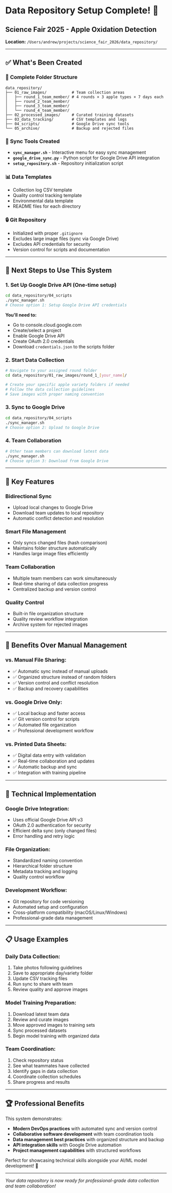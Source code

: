 # Data Repository Setup Complete! 🎉
## Science Fair 2025 - Apple Oxidation Detection

**Location:** `/Users/andrew/projects/science_fair_2026/data_repository/`

---

## ✅ What's Been Created

### 📁 **Complete Folder Structure**
```
data_repository/
├── 01_raw_images/           # Team collection areas
│   ├── round_1_team_member/ # 4 rounds × 3 apple types × 7 days each
│   ├── round_2_team_member/
│   ├── round_3_team_member/
│   └── round_4_team_member/
├── 02_processed_images/     # Curated training datasets
├── 03_data_tracking/        # CSV templates and logs
├── 04_scripts/              # Google Drive sync tools
└── 05_archive/              # Backup and rejected files
```

### 🔧 **Sync Tools Created**
- **`sync_manager.sh`** - Interactive menu for easy sync management
- **`google_drive_sync.py`** - Python script for Google Drive API integration
- **`setup_repository.sh`** - Repository initialization script

### 📊 **Data Templates**
- Collection log CSV template
- Quality control tracking template  
- Environmental data template
- README files for each directory

### 🔒 **Git Repository**
- Initialized with proper `.gitignore`
- Excludes large image files (sync via Google Drive)
- Excludes API credentials for security
- Version control for scripts and documentation

---

## 🚀 **Next Steps to Use This System**

### 1. **Set Up Google Drive API** (One-time setup)
```bash
cd data_repository/04_scripts
./sync_manager.sh
# Choose option 1: Setup Google Drive API credentials
```

**You'll need to:**
- Go to console.cloud.google.com
- Create/select a project
- Enable Google Drive API
- Create OAuth 2.0 credentials
- Download `credentials.json` to the scripts folder

### 2. **Start Data Collection**
```bash
# Navigate to your assigned round folder
cd data_repository/01_raw_images/round_1_[your_name]/

# Create your specific apple variety folders if needed
# Follow the data collection guidelines
# Save images with proper naming convention
```

### 3. **Sync to Google Drive**
```bash
cd data_repository/04_scripts
./sync_manager.sh
# Choose option 2: Upload to Google Drive
```

### 4. **Team Collaboration**
```bash
# Other team members can download latest data
./sync_manager.sh
# Choose option 3: Download from Google Drive
```

---

## 📱 **Key Features**

### **Bidirectional Sync**
- Upload local changes to Google Drive
- Download team updates to local repository
- Automatic conflict detection and resolution

### **Smart File Management**
- Only syncs changed files (hash comparison)
- Maintains folder structure automatically
- Handles large image files efficiently

### **Team Collaboration**
- Multiple team members can work simultaneously
- Real-time sharing of data collection progress
- Centralized backup and version control

### **Quality Control**
- Built-in file organization structure
- Quality review workflow integration
- Archive system for rejected images

---

## 🎯 **Benefits Over Manual Management**

### **vs. Manual File Sharing:**
- ✅ Automatic sync instead of manual uploads
- ✅ Organized structure instead of random folders
- ✅ Version control and conflict resolution
- ✅ Backup and recovery capabilities

### **vs. Google Drive Only:**
- ✅ Local backup and faster access
- ✅ Git version control for scripts
- ✅ Automated file organization
- ✅ Professional development workflow

### **vs. Printed Data Sheets:**
- ✅ Digital data entry with validation
- ✅ Real-time collaboration and updates
- ✅ Automatic backup and sync
- ✅ Integration with training pipeline

---

## 🔧 **Technical Implementation**

### **Google Drive Integration:**
- Uses official Google Drive API v3
- OAuth 2.0 authentication for security
- Efficient delta sync (only changed files)
- Error handling and retry logic

### **File Organization:**
- Standardized naming convention
- Hierarchical folder structure
- Metadata tracking and logging
- Quality control workflow

### **Development Workflow:**
- Git repository for code versioning
- Automated setup and configuration
- Cross-platform compatibility (macOS/Linux/Windows)
- Professional-grade data management

---

## 📋 **Usage Examples**

### **Daily Data Collection:**
1. Take photos following guidelines
2. Save to appropriate day/variety folder
3. Update CSV tracking files
4. Run sync to share with team
5. Review quality and approve images

### **Model Training Preparation:**
1. Download latest team data
2. Review and curate images
3. Move approved images to training sets
4. Sync processed datasets
5. Begin model training with organized data

### **Team Coordination:**
1. Check repository status
2. See what teammates have collected
3. Identify gaps in data collection
4. Coordinate collection schedules
5. Share progress and results

---

## 🏆 **Professional Benefits**

This system demonstrates:
- **Modern DevOps practices** with automated sync and version control
- **Collaborative software development** with team coordination tools
- **Data management best practices** with organized structure and backup
- **API integration skills** with Google Drive automation
- **Project management capabilities** with structured workflows

Perfect for showcasing technical skills alongside your AI/ML model development! 🚀

---

*Your data repository is now ready for professional-grade data collection and team collaboration!*